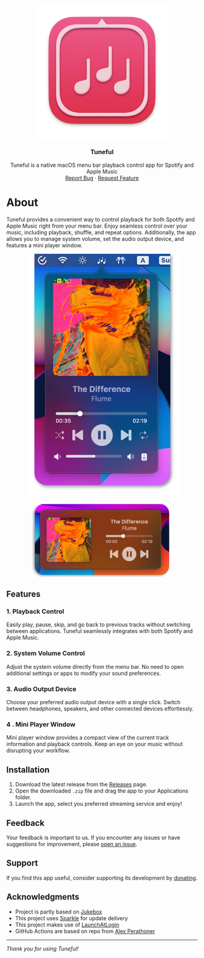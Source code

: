 <div align="center">
  <a href="https://github.com/martinfekete10/Tuneful">
    <img src="docs/images/icon.png" width="350">
  </a>

  <h3 align="center">Tuneful</h3>

  <p align="center">
    Tuneful is a native macOS menu bar playback control app for Spotify and Apple Music
    <br />
    <a href="https://github.com/martinfekete10/Tuneful/issues">Report Bug</a>
    ·
    <a href="https://github.com/martinfekete10/Tuneful/issues">Request Feature</a>
  </p>
</div>

# About

Tuneful provides a convenient way to control playback for both Spotify and Apple Music right from your menu bar. Enjoy seamless control over your music, including playback, shuffle, and repeat options. Additionally, the app allows you to manage system volume, set the audio output device, and features a mini player window.

<p align="center">
  <img width="400" src="docs/images/playback.png">
</p>

<p align="center">
  <img width="370" src="docs/images/mini-player.png">
</p>

## Features

### 1. Playback Control
Easily play, pause, skip, and go back to previous tracks without switching between applications. Tuneful seamlessly integrates with both Spotify and Apple Music.

### 2. System Volume Control
Adjust the system volume directly from the menu bar. No need to open additional settings or apps to modify your sound preferences.

### 3. Audio Output Device
Choose your preferred audio output device with a single click. Switch between headphones, speakers, and other connected devices effortlessly.

### 4 . Mini Player Window
Mini player window provides a compact view of the current track information and playback controls. Keep an eye on your music without disrupting your workflow.

## Installation

1. Download the latest release from the [Releases](https://github.com/martinfekete10/Tuneful/releases) page.
2. Open the downloaded `.zip` file and drag the app to your Applications folder.
3. Launch the app, select you preferred streaming service and enjoy!

## Feedback

Your feedback is important to us. If you encounter any issues or have suggestions for improvement, please [open an issue](https://github.com/martinfekete10/Tuneful/issues).

## Support

If you find this app useful, consider supporting its development by [donating](https://ko-fi.com/martinfekete).

## Acknowledgments

- Project is partly based on [Jukebox](https://github.com/Jaysce/Jukebox/tree/main)
- This project uses [Sparkle](https://sparkle-project.org) for update delivery
- This project makes use of [LaunchAtLogin](https://github.com/sindresorhus/LaunchAtLogin)
- GitHub Actions are based on repo from [Alex Perathoner](https://github.com/AlexPerathoner/SparkleReleaseTest)

---

*Thank you for using Tuneful!*

